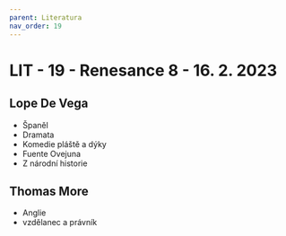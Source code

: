 ```yaml
---
parent: Literatura
nav_order: 19
---
```

# LIT - 19 - Renesance 8 - 16. 2. 2023

## Lope De Vega
- Španěl
- Dramata
- Komedie pláště a dýky
- Fuente Ovejuna
- Z národní historie

## Thomas More
- Anglie
- vzdělanec a právník